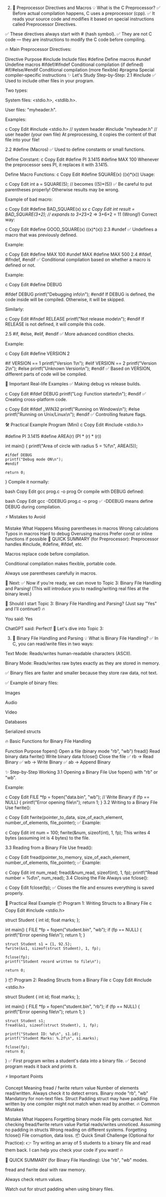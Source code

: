 2. 📌 Preprocessor Directives and Macros
💡 What is the C Preprocessor?
✅ Before actual compilation happens, C uses a preprocessor (cpp).
✅ It reads your source code and modifies it based on special instructions called Preprocessor Directives.

✅ These directives always start with # (hash symbol).
✅ They are not C code — they are instructions to modify the C code before compiling.

🔥 Main Preprocessor Directives:

Directive	Purpose
#include	Include files
#define	Define macros
#undef	Undefine macros
#ifdef/#ifndef	Conditional compilation (if defined)
#if/#else/#endif	Conditional compilation (more flexible)
#pragma	Special compiler-specific instructions
✨ Let's Study Step-by-Step:
2.1 #include
✅ Used to include other files in your program.

Two types:

System files: <stdio.h>, <stdlib.h>.

User files: "myheader.h".

Examples:

c
Copy
Edit
#include <stdio.h>   // system header
#include "myheader.h" // user header (your own file)
At preprocessing, it copies the content of that file into your file!

2.2 #define (Macros)
✅ Used to define constants or small functions.

Define Constant:
c
Copy
Edit
#define PI 3.1415
#define MAX 100
Whenever the preprocessor sees PI, it replaces it with 3.1415.

Define Macro Functions:
c
Copy
Edit
#define SQUARE(x) ((x)*(x))
Usage:

c
Copy
Edit
int a = SQUARE(5); // becomes ((5)*(5))
✅ Be careful to put parentheses properly! Otherwise results may be wrong.

Example of bad macro:

c
Copy
Edit
#define BAD_SQUARE(x) x*x
c
Copy
Edit
int result = BAD_SQUARE(3+2); // expands to 3+2*3+2 => 3+6+2 = 11 (Wrong!)
Correct way:

c
Copy
Edit
#define GOOD_SQUARE(x) ((x)*(x))
2.3 #undef
✅ Undefines a macro that was previously defined.

Example:

c
Copy
Edit
#define MAX 100
#undef MAX
#define MAX 500
2.4 #ifdef, #ifndef, #endif
✅ Conditional compilation based on whether a macro is defined or not.

Example:

c
Copy
Edit
#define DEBUG

#ifdef DEBUG
printf("Debugging info\n");
#endif
If DEBUG is defined, the code inside will be compiled. Otherwise, it will be skipped.

Similarly:

c
Copy
Edit
#ifndef RELEASE
printf("Not release mode\n");
#endif
If RELEASE is not defined, it will compile this code.

2.5 #if, #else, #elif, #endif
✅ More advanced condition checks.

Example:

c
Copy
Edit
#define VERSION 2

#if VERSION == 1
printf("Version 1\n");
#elif VERSION == 2
printf("Version 2\n");
#else
printf("Unknown Version\n");
#endif
✅ Based on VERSION, different parts of code will be compiled.

📢 Important Real-life Examples
✅ Making debug vs release builds.

c
Copy
Edit
#ifdef DEBUG
    printf("Log: Function started\n");
#endif
✅ Creating cross-platform code.

c
Copy
Edit
#ifdef _WIN32
    printf("Running on Windows\n");
#else
    printf("Running on Unix/Linux\n");
#endif
✅ Controlling feature flags.

🛠 Practical Example Program (Mini)
c
Copy
Edit
#include <stdio.h>

#define PI 3.1415
#define AREA(r) (PI * (r) * (r))

int main() {
    printf("Area of circle with radius 5 = %f\n", AREA(5));
    
    #ifdef DEBUG
    printf("Debug mode ON\n");
    #endif

    return 0;
}
Compile it normally:

bash
Copy
Edit
gcc prog.c -o prog
Or compile with DEBUG defined:

bash
Copy
Edit
gcc -DDEBUG prog.c -o prog
✅ -DDEBUG means define DEBUG during compilation.

⚡ Mistakes to Avoid

Mistake	What Happens
Missing parentheses in macros	Wrong calculations
Typos in macros	Hard to debug
Overusing macros	Prefer const or inline functions if possible
🎯 QUICK SUMMARY (for Preprocessor):
Preprocessor handles #include, #define, #ifdef, etc.

Macros replace code before compilation.

Conditional compilation makes flexible, portable code.

Always use parentheses carefully in macros.

🚀 Next:
✅ Now if you're ready, we can move to Topic 3: Binary File Handling and Parsing!
(This will introduce you to reading/writing real files at the binary level.)

📢 Should I start Topic 3: Binary File Handling and Parsing?
(Just say "Yes" and I'll continue!) 🔥







You said:
Yes


ChatGPT said:
Perfect! 🚀
Let's dive into Topic 3:

3. 📌 Binary File Handling and Parsing
💡 What is Binary File Handling?
✅ In C, you can read/write files in two ways:

Text Mode: Reads/writes human-readable characters (ASCII).

Binary Mode: Reads/writes raw bytes exactly as they are stored in memory.

✅ Binary files are faster and smaller because they store raw data, not text.

✅ Example of binary files:

Images

Audio

Video

Databases

Serialized structs

🔥 Basic Functions for Binary File Handling

Function	Purpose
fopen()	Open a file (binary mode "rb", "wb")
fread()	Read binary data
fwrite()	Write binary data
fclose()	Close the file
✅ rb → Read Binary
✅ wb → Write Binary
✅ ab → Append Binary

✨ Step-by-Step Working
3.1 Opening a Binary File
Use fopen() with "rb" or "wb".

Example:

c
Copy
Edit
FILE *fp = fopen("data.bin", "wb");  // Write Binary
if (fp == NULL) {
    printf("Error opening file\n");
    return 1;
}
3.2 Writing to a Binary File
Use fwrite():

c
Copy
Edit
fwrite(pointer_to_data, size_of_each_element, number_of_elements, file_pointer);
✅ Example:

c
Copy
Edit
int num = 100;
fwrite(&num, sizeof(int), 1, fp);
This writes 4 bytes (assuming int is 4 bytes) to the file.

3.3 Reading from a Binary File
Use fread():

c
Copy
Edit
fread(pointer_to_memory, size_of_each_element, number_of_elements, file_pointer);
✅ Example:

c
Copy
Edit
int num_read;
fread(&num_read, sizeof(int), 1, fp);
printf("Read number = %d\n", num_read);
3.4 Closing the File
Always use fclose():

c
Copy
Edit
fclose(fp);
✅ Closes the file and ensures everything is saved properly.

📢 Practical Real Example
📦 Program 1: Writing Structs to a Binary File
c
Copy
Edit
#include <stdio.h>

struct Student {
    int id;
    float marks;
};

int main() {
    FILE *fp = fopen("student.bin", "wb");
    if (fp == NULL) {
        printf("Error opening file\n");
        return 1;
    }

    struct Student s1 = {1, 92.5};
    fwrite(&s1, sizeof(struct Student), 1, fp);

    fclose(fp);
    printf("Student record written to file\n");

    return 0;
}
📦 Program 2: Reading Structs from a Binary File
c
Copy
Edit
#include <stdio.h>

struct Student {
    int id;
    float marks;
};

int main() {
    FILE *fp = fopen("student.bin", "rb");
    if (fp == NULL) {
        printf("Error opening file\n");
        return 1;
    }

    struct Student s1;
    fread(&s1, sizeof(struct Student), 1, fp);

    printf("Student ID: %d\n", s1.id);
    printf("Student Marks: %.2f\n", s1.marks);

    fclose(fp);
    return 0;
}
✅ First program writes a student's data into a binary file.
✅ Second program reads it back and prints it.

⚡ Important Points

Concept	Meaning
fread / fwrite return value	Number of elements read/written. Always check it to detect errors.
Binary mode "rb", "wb"	Mandatory for non-text files.
Struct Padding	struct may have padding. File written by one compiler might not match when read by another.
🔥 Common Mistakes

Mistake	What Happens
Forgetting binary mode	File gets corrupted.
Not checking fread/fwrite return value	Partial reads/writes unnoticed.
Assuming no padding in structs	Wrong reading on different systems.
Forgetting fclose()	File corruption, data loss.
📦 Quick Small Challenge (Optional for Practice):
👉 Try writing an array of 5 students to a binary file and read them back.
I can help you check your code if you want! 🔥

🎯 QUICK SUMMARY (for Binary File Handling):
Use "rb", "wb" modes.

fread and fwrite deal with raw memory.

Always check return values.

Watch out for struct padding when using binary files.
